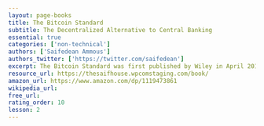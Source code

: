 ```yaml
---
layout: page-books
title: The Bitcoin Standard
subtitle: The Decentralized Alternative to Central Banking
essential: true
categories: ['non-technical']
authors: ['Saifedean Ammous']
authors_twitter: ['https://twitter.com/saifedean']
excerpt: The Bitcoin Standard was first published by Wiley in April 2018 The book is available, or being produced, in thirteen languages English original version is available on Amazon. Turkish translation is available from Liber Plus.
resource_url: https://thesaifhouse.wpcomstaging.com/book/
amazon_url: https://www.amazon.com/dp/1119473861
wikipedia_url: 
free_url: 
rating_order: 10
lesson: 2
---
```

